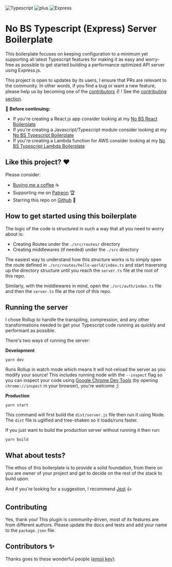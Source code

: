 ![Typescript](https://assets.jeanlescure.io/f8mvuN.svg)
![plus](https://assets.jeanlescure.io/gxaoy.svg)
![Express](https://assets.jeanlescure.io/4qCHvECk.svg)

# No BS Typescript (Express) Server Boilerplate

This boilerplate focuses on keeping configuration to a minimum yet supporting all latest Typescript
features for making it as easy and worry-free as possible to get started building a performance
optimized API server using Express.js.

This project is open to updates by its users, I ensure that PRs are relevant to the community.
In other words, if you find a bug or want a new feature, please help us by becoming one of the
[contributors](#contributors-) ✌️ ! See the [contributing section](#contributing).

:rotating_light: **Before continuing:**

- If you're creating a React.js app consider looking at my [No BS React Boilerplate](https://github.com/jeanlescure/no-bs-react-boilerplate)
- If you're creating a Javascript/Typescript module consider looking at my [No BS Typescript Boilerplate](https://github.com/jeanlescure/no-bs-typescript-boilerplate)
- If you're creating a Lambda function for AWS consider looking at my [No BS Typescript Lambda Boilerplate](https://github.com/jeanlescure/no-bs-typescript-lambda-boilerplate)

## Like this project? :heart:

Please consider:

- [Buying me a coffee](https://www.buymeacoffee.com/jeanlescure) :coffee:
- Supporting me on [Patreon](https://www.patreon.com/jeanlescure) :trophy:
- Starring this repo on [Github](https://github.com/jeanlescure/string-crypto) :star2:

## How to get started using this boilerplate

The logic of the code is structured in such a way that all you need to worry about is:

- Creating Routes under the `./src/routes/` directory
- Creating middlewares (if needed) under the `./src` directory

The easiest way to understand how this structure works is to simply open the route defined in
`./src/routes/hello-world/index.ts` and start traversing up the directory structure until you reach
the `server.ts` file at the root of this repo.

Similarly, with the middlewares in mind, open the `./src/auth/index.ts` file and then the
`server.ts` file at the root of this repo.

## Running the server

I chose Rollup to handle the transpiling, compression, and any other transformations needed to get
your Typescript code running as quickly and performant as possible.

There's two ways of running the server:

**Development**

```
yarn dev
```

Runs Rollup in watch mode which means it will hot-reload the server as you modify your source! This
includes running node with the `--inspect` flag so you can inspect your code using [Google Chrome Dev Tools](https://nodejs.org/en/docs/guides/debugging-getting-started/)
(by opening `chrome://inspect` in your browser), you're welcome ;)

**Production**

```
yarn start
```

This command will first build the `dist/server.js` file then run it using Node. The `dist` file is
uglified and tree-shaken so it loads/runs faster.

If you just want to build the production server without running it then run:

```
yarn build
```

## What about tests?

The ethos of this boilerplate is to provide a solid foundation, from there on you are owner of your
project and get to decide on the rest of the stack to build upon.

And if you're looking for a suggestion, I recommend [Jest](https://jestjs.io/) :thumbsup:

## Contributing

Yes, thank you! This plugin is community-driven, most of its features are from different authors.
Please update the docs and tests and add your name to the `package.json` file.

## Contributors ✨

Thanks goes to these wonderful people ([emoji key](https://allcontributors.org/docs/en/emoji-key)):
